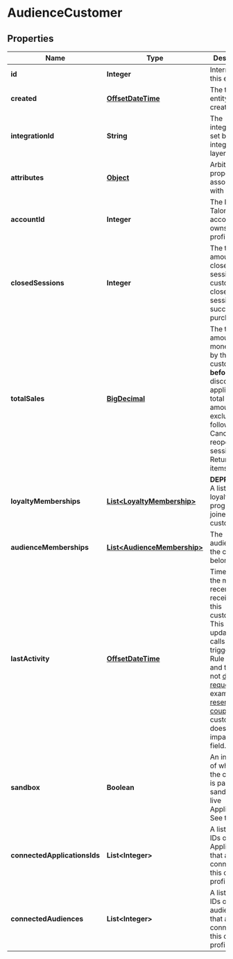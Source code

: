 

# AudienceCustomer

## Properties

Name | Type | Description | Notes
------------ | ------------- | ------------- | -------------
**id** | **Integer** | Internal ID of this entity. | 
**created** | [**OffsetDateTime**](OffsetDateTime.md) | The time this entity was created. | 
**integrationId** | **String** | The integration ID set by your integration layer. | 
**attributes** | [**Object**](.md) | Arbitrary properties associated with this item. | 
**accountId** | **Integer** | The ID of the Talon.One account that owns this profile. | 
**closedSessions** | **Integer** | The total amount of closed sessions by a customer. A closed session is a successful purchase. | 
**totalSales** | [**BigDecimal**](BigDecimal.md) | The total amount of money spent by the customer **before** discounts are applied.  The total sales amount excludes the following: - Cancelled or reopened sessions. - Returned items.  | 
**loyaltyMemberships** | [**List&lt;LoyaltyMembership&gt;**](LoyaltyMembership.md) | **DEPRECATED** A list of loyalty programs joined by the customer.  |  [optional]
**audienceMemberships** | [**List&lt;AudienceMembership&gt;**](AudienceMembership.md) | The audiences the customer belongs to. |  [optional]
**lastActivity** | [**OffsetDateTime**](OffsetDateTime.md) | Timestamp of the most recent event received from this customer. This field is updated on calls that trigger the Rule Engine and that are not [dry requests](https://docs.talon.one/docs/dev/integration-api/dry-requests/#overlay).  For example, [reserving a coupon](https://docs.talon.one/integration-api#operation/createCouponReservation) for a customer doesn&#39;t impact this field.  | 
**sandbox** | **Boolean** | An indicator of whether the customer is part of a sandbox or live Application. See the [docs](https://docs.talon.one/docs/product/applications/overview#application-environments).  |  [optional]
**connectedApplicationsIds** | **List&lt;Integer&gt;** | A list of the IDs of the Applications that are connected to this customer profile. |  [optional]
**connectedAudiences** | **List&lt;Integer&gt;** | A list of the IDs of the audiences that are connected to this customer profile. |  [optional]



